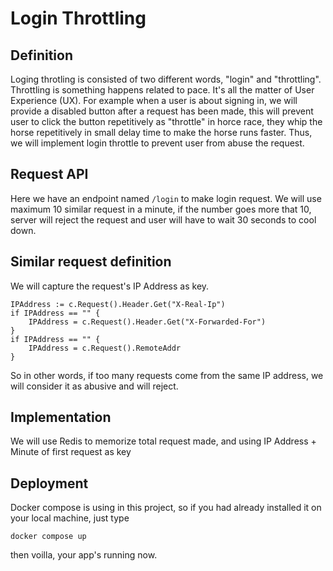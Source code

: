 # Login Throttling

## Definition
Loging throtling is consisted of two different words, "login" and "throttling". Throttling is something happens related to pace.
It's all the matter of User Experience (UX). For example when a user is about signing in, we will provide a disabled button after a request has been made,
this will prevent user to click the button repetitively as "throttle" in horce race, they whip the horse repetitively in small delay time to make the horse runs faster.
Thus, we will implement login throttle to prevent user from abuse the request.

## Request API
Here we have an endpoint named `/login` to make login request. We will use maximum 10 similar request in a minute, if the number goes more that 10, server will reject the request and user will have to wait 30 seconds to cool down.

## Similar request definition
We will capture the request's IP Address as key.
```golang
IPAddress := c.Request().Header.Get("X-Real-Ip")
if IPAddress == "" {
    IPAddress = c.Request().Header.Get("X-Forwarded-For")
}
if IPAddress == "" {
    IPAddress = c.Request().RemoteAddr
}
```
So in other words, if too many requests come from the same IP address, we will consider it as abusive and will reject.

## Implementation
We will use Redis to memorize total request made, and using IP Address + Minute of first request as key

## Deployment
Docker compose is using in this project, so if you had already installed it on your local machine, just type
```
docker compose up
```
then voilla, your app's running now.